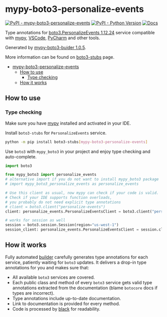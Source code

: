 # mypy-boto3-personalize-events

[![PyPI - mypy-boto3-personalize-events](https://img.shields.io/pypi/v/mypy-boto3-personalize-events.svg?color=blue)](https://pypi.org/project/mypy-boto3-personalize-events)
[![PyPI - Python Version](https://img.shields.io/pypi/pyversions/mypy-boto3-personalize-events.svg?color=blue)](https://pypi.org/project/mypy-boto3-personalize-events)
[![Docs](https://img.shields.io/readthedocs/mypy-boto3-builder.svg?color=blue)](https://mypy-boto3-builder.readthedocs.io/)

Type annotations for
[boto3.PersonalizeEvents 1.12.24](https://boto3.amazonaws.com/v1/documentation/api/1.12.24/reference/services/personalize-events.html#PersonalizeEvents) service
compatible with [mypy](https://github.com/python/mypy), [VSCode](https://code.visualstudio.com/),
[PyCharm](https://www.jetbrains.com/pycharm/) and other tools.

Generated by [mypy-boto3-buider 1.0.5](https://github.com/vemel/mypy_boto3_builder).

More information can be found on [boto3-stubs](https://pypi.org/project/boto3-stubs/) page.

- [mypy-boto3-personalize-events](#mypy-boto3-personalize-events)
  - [How to use](#how-to-use)
    - [Type checking](#type-checking)
  - [How it works](#how-it-works)

## How to use

### Type checking

Make sure you have [mypy](https://github.com/python/mypy) installed and activated in your IDE.

Install `boto3-stubs` for `PersonalizeEvents` service.

```bash
python -m pip install boto3-stubs[mypy-boto3-personalize-events]
```

Use `boto3` with `mypy_boto3` in your project and enjoy type checking and auto-complete.

```python
import boto3

from mypy_boto3 import personalize_events
# alternative import if you do not want to install mypy_boto3 package
# import mypy_boto3_personalize_events as personalize_events

# Use this client as usual, now mypy can check if your code is valid.
# Check if your IDE supports function overloads,
# you probably do not need explicit type annotations
# client = boto3.client("personalize-events")
client: personalize_events.PersonalizeEventsClient = boto3.client("personalize-events")

# works for session as well
session = boto3.session.Session(region="us-west-1")
session_client: personalize_events.PersonalizeEventsClient = session.client("personalize-events")

```

## How it works

Fully automated [builder](https://github.com/vemel/mypy_boto3_builder) carefully generates
type annotations for each service, patiently waiting for `boto3` updates. It delivers
a drop-in type annotations for you and makes sure that:

- All available `boto3` services are covered.
- Each public class and method of every `boto3` service gets valid type annotations
  extracted from the documentation (blame `botocore` docs if types are incorrect).
- Type annotations include up-to-date documentation.
- Link to documentation is provided for every method.
- Code is processed by [black](https://github.com/psf/black) for readability.